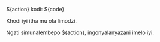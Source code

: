 ${action} kodi: ${code}

Khodi iyi itha mu ola limodzi.

Ngati simunalembepo ${action}, ingonyalanyazani imelo iyi.

